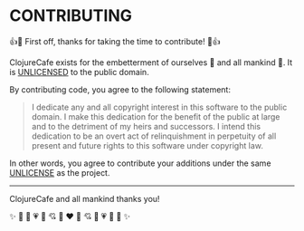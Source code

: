 # CONTRIBUTING

:+1::tada: First off, thanks for taking the time to contribute! :tada::+1:

ClojureCafe exists for the embetterment of ourselves :couple: and all mankind :rocket:. It is [UNLICENSED](http://unlicense.org/)
to the public domain.


By contributing code, you agree to the following statement:

> I dedicate any and all copyright interest in this software to the
public domain. I make this dedication for the benefit of the public at
large and to the detriment of my heirs and successors. I intend this
dedication to be an overt act of relinquishment in perpetuity of all
present and future rights to this software under copyright law.

In other words, you agree to contribute your additions under the
same [UNLICENSE](UNLICENSE) as the project.


---
ClojureCafe and all mankind thanks you!

:sparkles: :heartbeat: :revolving_hearts: :heartpulse: :sparkling_heart: :cupid: :star2: :heart: :star2: :cupid: :sparkling_heart: :heartpulse: :revolving_hearts: :heartbeat: :sparkles:

